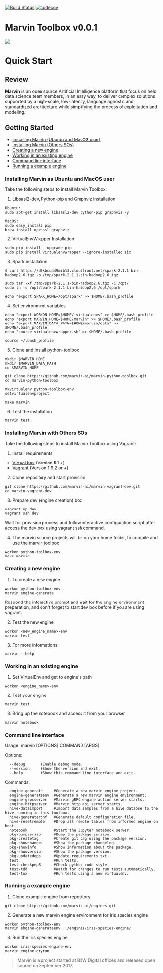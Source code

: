 [![Build Status](https://travis-ci.org/marvin-ai/marvin-python-toolbox.svg)](https://travis-ci.org/marvin-ai/marvin-python-toolbox) [![codecov](https://codecov.io/gh/marvin-ai/marvin-python-toolbox/branch/master/graph/badge.svg)](https://codecov.io/gh/marvin-ai/marvin-python-toolbox)

# Marvin Toolbox v0.0.1

![](https://images-americanas.b2w.io/img/_staging/marvin/marvin.png)

# Quick Start

## Review

**Marvin** is an open source Artificial Intelligence platform that focus on help data science team members, in an easy way, to deliver complex solutions supported by a high-scale, low-latency, language agnostic and standardized architecture while simplifying the process of exploitation and modeling.

## Getting Started
* [Installing Marvin (Ubuntu and MacOS user)](#installing-marvin-as-ubuntu-and-macos-user)
* [Installing Marvin (Others SOs)](#installing-marvin-with-others-sos)
* [Creating a new engine](#creating-a-new-engine)
* [Working in an existing engine](#working-in-an-existing-engine)
* [Command line interface](#command-line-interface)
* [Running a example engine](#running-a-example-engine)

### Installing Marvin as Ubuntu and MacOS user
Take the following steps to install Marvin Toolbox:
1. Libsasl2-dev, Python-pip and Graphviz installation
```
Ubuntu: 
sudo apt-get install libsasl2-dev python-pip graphviz -y

MacOS: 
sudo easy_install pip
brew install openssl graphviz
```
2. VirtualEnvWrapper Installation
```
sudo pip install --upgrade pip
sudo pip install virtualenvwrapper --ignore-installed six
```
3. Spark installation
```
$ curl https://d3kbcqa49mib13.cloudfront.net/spark-2.1.1-bin-hadoop2.6.tgz -o /tmp/spark-2.1.1-bin-hadoop2.6.tgz

sudo tar -xf /tmp/spark-2.1.1-bin-hadoop2.6.tgz -C /opt/
sudo ln -s /opt/spark-2.1.1-bin-hadoop2.6 /opt/spark

echo "export SPARK_HOME=/opt/spark" >> $HOME/.bash_profile
```
4. Set environment variables
```
echo "export WORKON_HOME=$HOME/.virtualenvs" >> $HOME/.bash_profile
echo "export MARVIN_HOME=$HOME/marvin" >> $HOME/.bash_profile
echo "export MARVIN_DATA_PATH=$HOME/marvin/data" >> $HOME/.bash_profile
echo "source virtualenvwrapper.sh" >> $HOME/.bash_profile

source ~/.bash_profile
````

5. Clone and install python-toolbox

```
mkdir $MARVIN_HOME
mkdir $MARVIN_DATA_PATH
cd $MARVIN_HOME

git clone https://github.com/marvin-ai/marvin-python-toolbox.git
cd marvin-python-toolbox

mkvirtualenv python-toolbox-env
setvirtualenvproject

make marvin
````

6. Test the installation
```
marvin test
```
### Installing Marvin with Others SOs
Take the following steps to install Marvin Toolbox using Vagrant:
1. Install requirements
- [Virtual box](http://www.virtualbox.org) (Version 5.1 +)
- [Vagrant](http://www.vagrantup.com) (Version 1.9.2 or +)


2. Clone repository and start provision
```
git clone https://github.com/marvin-ai/marvin-vagrant-dev.git
cd marvin-vagrant-dev
```

3. Prepare dev (engine creation) box
```
vagrant up dev
vagrant ssh dev
```
Wait for provision process and follow interactive configuration script after access the dev box using vagrant ssh command.

4. The marvin source projects will be on your home folder, to compile and use the marvin toolbox
```
workon python-toolbox-env
make marvin
```
### Creating a new engine
1. To create a new engine
```
workon python-toolbox-env
marvin engine-generate
```
Respond the interactive prompt and wait for the engine environment preparation, and don't forget to start dev box before if you are using vagrant.

2. Test the new engine
```
workon <new_engine_name>-env
marvin test
```
3. For more informations
```
marvin --help
```
### Working in an existing engine
1. Set VirtualEnv and get to engine's path
```
workon <engine_name>-env
```
2. Test your engine
```
marvin test
```
3. Bring up the notebook and access it from your browser
```
marvin notebook
```
### Command line interface
Usage: marvin [OPTIONS] COMMAND [ARGS]

Options:
```
  --debug       #Enable debug mode.
  --version     #Show the version and exit.
  --help        #Show this command line interface and exit.
```

Commands:
```
  engine-generate     #Generate a new marvin engine project.
  engine-generateenv  #Generate a new marvin engine environment.
  engine-grpcserver   #Marvin gRPC engine action server starts.
  engine-httpserver   #Marvin http api server starts.
  hive-dataimport     #Import data samples from a hive databse to the hive running in this toolbox.
  hive-generateconf   #Generate default configuration file.
  hive-resetremote    #Drop all remote tables from informed engine on host.
  notebook            #Start the Jupyter notebook server.
  pkg-bumpversion     #Bump the package version.
  pkg-createtag       #Create git tag using the package version.
  pkg-showchanges     #Show the package changelog.
  pkg-showinfo        #Show information about the package.
  pkg-showversion     #Show the package version.
  pkg-updatedeps      #Update requirements.txt.
  test                #Run tests.
  test-checkpep8      #Check python code style.
  test-tdd            #Watch for changes to run tests automatically.
  test-tox            #Run tests using a new virtualenv.
```

### Running a example engine 
1. Clone example engine from repository
```
git clone https://github.com/marvin-ai/engines.git
```
2. Generate a new marvin engine environment for Iris species engine
```
workon python-toolbox-env
marvin engine-generateenv ../engines/iris-species-engine/
```
3. Run the Iris species engine
```
workon iris-species-engine-env
marvin engine-dryrun 
```

> Marvin is a project started at B2W Digital offices and released open source on September 2017.
